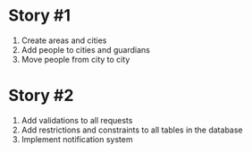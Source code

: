 # Story #1

1. Create areas and cities 
2. Add people to cities and guardians
3. Move people from city to city
# Story #2

1. Add validations to all requests
2. Add restrictions and constraints to all tables in the database
3. Implement notification system
